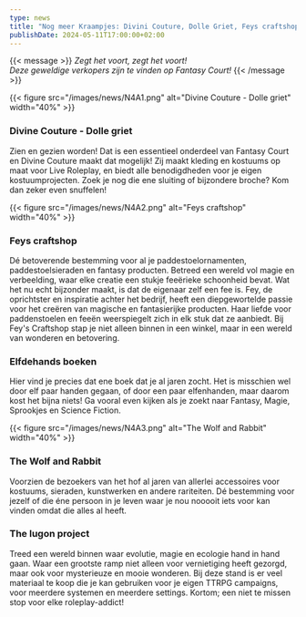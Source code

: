 ```yaml
--- 
type: news 
title: "Nog meer Kraampjes: Divini Couture, Dolle Griet, Feys craftshop, Elfdehands boeken, The Wolf and Rabbit, The Lugon Project." 
publishDate: 2024-05-11T17:00:00+02:00 
--- 
```


{{< message >}}
_Zegt het voort, zegt het voort!_\
_Deze geweldige verkopers zijn te vinden op Fantasy Court!_
{{< /message >}}

{{< figure src="/images/news/N4A1.png" alt="Divine Couture - Dolle griet" width="40%" >}}
### Divine Couture - Dolle griet ###

Zien en gezien worden! Dat is een essentieel onderdeel van Fantasy Court en Divine Couture maakt dat mogelijk! Zij maakt kleding en kostuums op maat voor Live Roleplay, en biedt alle benodigdheden voor je eigen kostuumprojecten. Zoek je nog die ene sluiting of bijzondere broche? Kom dan zeker even snuffelen!

{{< figure src="/images/news/N4A2.png" alt="Feys craftshop" width="40%" >}}
### Feys craftshop ###
Dé betoverende bestemming voor al je paddestoelornamenten, paddestoelsieraden en fantasy producten. Betreed een wereld vol magie en verbeelding, waar elke creatie een stukje feeërieke schoonheid bevat. Wat het nu echt bijzonder maakt, is dat de eigenaar zelf een fee is. Fey, de oprichtster en inspiratie achter het bedrijf, heeft een diepgewortelde passie voor het creëren van magische en fantasierijke producten. Haar liefde voor paddenstoelen en feeën weerspiegelt zich in elk stuk dat ze aanbiedt. Bij Fey's Craftshop stap je niet alleen binnen in een winkel, maar in een wereld van wonderen en betovering.

### Elfdehands boeken ##
Hier vind je precies dat ene boek dat je al jaren zocht. Het is misschien wel door elf paar handen gegaan, of door een paar elfenhanden, maar daarom kost het bijna niets!
Ga vooral even kijken als je zoekt naar Fantasy, Magie, Sprookjes en Science Fiction. 


{{< figure src="/images/news/N4A3.png" alt="The Wolf and Rabbit" width="40%" >}}
### The Wolf and Rabbit ###

Voorzien de bezoekers van het hof al jaren van allerlei accessoires voor  kostuums, sieraden, kunstwerken en andere rariteiten. Dé bestemming voor jezelf of die éne persoon in je leven waar je nou nooooit iets voor kan vinden omdat die alles al heeft. 

### The lugon project ###

Treed een wereld binnen waar evolutie, magie en ecologie hand in hand gaan. Waar een grootste ramp niet alleen voor vernietiging heeft gezorgd, maar ook voor mysterieuze en mooie wonderen. Bij deze stand is er veel materiaal te koop die je kan gebruiken voor je eigen TTRPG campaigns, voor meerdere systemen en meerdere settings. Kortom; een niet te missen stop voor elke roleplay-addict!




